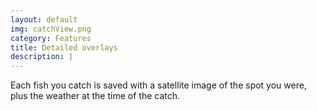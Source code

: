 ```yaml
---
layout: default
img: catchView.png
category: Features
title: Detailed overlays
description: |
---
```

Each fish you catch is saved with a satellite image of the spot you were, plus the weather at the time of the catch.